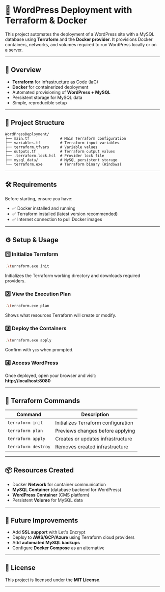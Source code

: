# 🚀 WordPress Deployment with Terraform & Docker

This project automates the deployment of a WordPress site with a MySQL database using **Terraform** and the **Docker provider**. It provisions Docker containers, networks, and volumes required to run WordPress locally or on a server.

---

## 📌 Overview

- **Terraform** for Infrastructure as Code (IaC)  
- **Docker** for containerized deployment  
- Automated provisioning of **WordPress + MySQL**  
- Persistent storage for MySQL data  
- Simple, reproducible setup  

---

## 📂 Project Structure

```
WordPressDeployment/
├── main.tf              # Main Terraform configuration
├── variables.tf         # Terraform input variables
├── terraform.tfvars     # Variable values
├── outputs.tf           # Terraform output values
├── .terraform.lock.hcl  # Provider lock file
├── mysql_data/          # MySQL persistent storage
└── terraform.exe        # Terraform binary (Windows)
```

---

## 🛠 Requirements

Before starting, ensure you have:

- ✅ Docker installed and running  
- ✅ Terraform installed (latest version recommended)  
- ✅ Internet connection to pull Docker images  

---

## ⚙️ Setup & Usage

### 1️⃣ Initialize Terraform

```bash
.\terraform.exe init
```
Initializes the Terraform working directory and downloads required providers.

### 2️⃣ View the Execution Plan

```bash
.\terraform.exe plan
```
Shows what resources Terraform will create or modify.

### 3️⃣ Deploy the Containers

```bash
.\terraform.exe apply
```
Confirm with `yes` when prompted.

### 4️⃣ Access WordPress

Once deployed, open your browser and visit:  
**http://localhost:8080**

---

## 📜 Terraform Commands

| Command             | Description                                 |
|---------------------|---------------------------------------------|
| `terraform init`    | Initializes Terraform configuration         |
| `terraform plan`    | Previews changes before applying            |
| `terraform apply`   | Creates or updates infrastructure           |
| `terraform destroy` | Removes created infrastructure              |

---

## 📦 Resources Created

- Docker **Network** for container communication  
- **MySQL Container** (database backend for WordPress)  
- **WordPress Container** (CMS platform)  
- Persistent **Volume** for MySQL data  

---

## 🔮 Future Improvements

- Add **SSL support** with Let's Encrypt  
- Deploy to **AWS/GCP/Azure** using Terraform cloud providers  
- Add **automated MySQL backups**  
- Configure **Docker Compose** as an alternative  

---

## 📄 License

This project is licensed under the **MIT License**.

---

